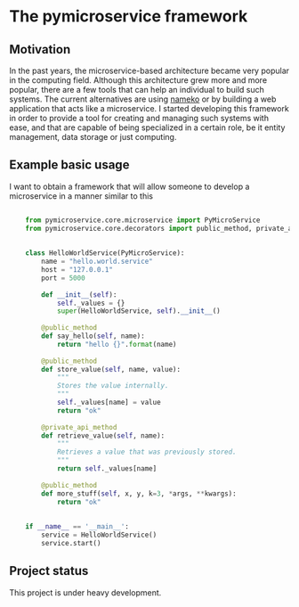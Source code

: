 The **pymicroservice** framework
================================

Motivation
----------

In the past years, the microservice-based architecture became very popular in the computing field. 
Although this architecture grew more and more popular, there are a few tools that can help an
individual to build such systems. The current alternatives are using [nameko](https://github.com/nameko/nameko) 
or by building a web application that acts like a microservice. I started developing this framework in order
to provide a tool for creating and managing such systems with ease, and that are capable of being specialized in
a certain role, be it entity management, data storage or just computing.

Example basic usage
-------------------

I want to obtain a framework that will allow someone to develop a microservice in a manner similar to this
```python

	from pymicroservice.core.microservice import PyMicroService
    from pymicroservice.core.decorators import public_method, private_api_method
    
    
    class HelloWorldService(PyMicroService):
        name = "hello.world.service"
        host = "127.0.0.1"
        port = 5000
    
        def __init__(self):
            self._values = {}
            super(HelloWorldService, self).__init__()
    
        @public_method
        def say_hello(self, name):
            return "hello {}".format(name)
    
        @public_method
        def store_value(self, name, value):
            """
            Stores the value internally.
            """
            self._values[name] = value
            return "ok"
    
        @private_api_method
        def retrieve_value(self, name):
            """
            Retrieves a value that was previously stored.
            """
            return self._values[name]
    
        @public_method
        def more_stuff(self, x, y, k=3, *args, **kwargs):
            return "ok"
    
    
    if __name__ == '__main__':
        service = HelloWorldService()
        service.start()

```


Project status
--------------

This project is under heavy development.
